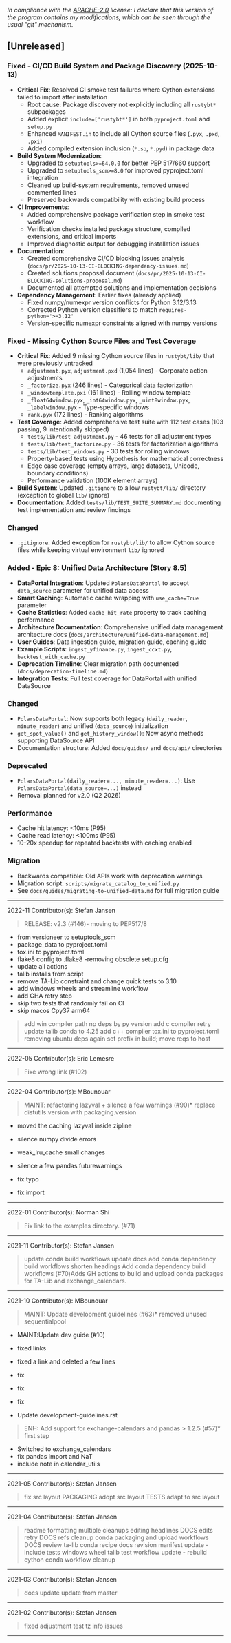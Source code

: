 *In compliance with the [APACHE-2.0](https://opensource.org/licenses/Apache-2.0) license: I declare that this version of the program contains my modifications, which can be seen through the usual "git" mechanism.*

## [Unreleased]

### Fixed - CI/CD Build System and Package Discovery (2025-10-13)
- **Critical Fix**: Resolved CI smoke test failures where Cython extensions failed to import after installation
  - Root cause: Package discovery not explicitly including all `rustybt*` subpackages
  - Added explicit `include=['rustybt*']` in both `pyproject.toml` and `setup.py`
  - Enhanced `MANIFEST.in` to include all Cython source files (`.pyx`, `.pxd`, `.pxi`)
  - Added compiled extension inclusion (`*.so`, `*.pyd`) in package data
- **Build System Modernization**:
  - Upgraded to `setuptools>=64.0.0` for better PEP 517/660 support
  - Upgraded to `setuptools_scm>=8.0` for improved pyproject.toml integration
  - Cleaned up build-system requirements, removed unused commented lines
  - Preserved backwards compatibility with existing build process
- **CI Improvements**:
  - Added comprehensive package verification step in smoke test workflow
  - Verification checks installed package structure, compiled extensions, and critical imports
  - Improved diagnostic output for debugging installation issues
- **Documentation**:
  - Created comprehensive CI/CD blocking issues analysis (`docs/pr/2025-10-13-CI-BLOCKING-dependency-issues.md`)
  - Created solutions proposal document (`docs/pr/2025-10-13-CI-BLOCKING-solutions-proposal.md`)
  - Documented all attempted solutions and implementation decisions
- **Dependency Management**: Earlier fixes (already applied)
  - Fixed numpy/numexpr version conflicts for Python 3.12/3.13
  - Corrected Python version classifiers to match `requires-python='>=3.12'`
  - Version-specific numexpr constraints aligned with numpy versions

### Fixed - Missing Cython Source Files and Test Coverage
- **Critical Fix**: Added 9 missing Cython source files in `rustybt/lib/` that were previously untracked
  - `adjustment.pyx`, `adjustment.pxd` (1,054 lines) - Corporate action adjustments
  - `_factorize.pyx` (246 lines) - Categorical data factorization
  - `_windowtemplate.pxi` (161 lines) - Rolling window template
  - `_float64window.pyx`, `_int64window.pyx`, `_uint8window.pyx`, `_labelwindow.pyx` - Type-specific windows
  - `rank.pyx` (172 lines) - Ranking algorithms
- **Test Coverage**: Added comprehensive test suite with 112 test cases (103 passing, 9 intentionally skipped)
  - `tests/lib/test_adjustment.py` - 46 tests for all adjustment types
  - `tests/lib/test_factorize.py` - 36 tests for factorization algorithms
  - `tests/lib/test_windows.py` - 30 tests for rolling windows
  - Property-based tests using Hypothesis for mathematical correctness
  - Edge case coverage (empty arrays, large datasets, Unicode, boundary conditions)
  - Performance validation (100K element arrays)
- **Build System**: Updated `.gitignore` to allow `rustybt/lib/` directory (exception to global `lib/` ignore)
- **Documentation**: Added `tests/lib/TEST_SUITE_SUMMARY.md` documenting test implementation and review findings

### Changed
- `.gitignore`: Added exception for `rustybt/lib/` to allow Cython source files while keeping virtual environment `lib/` ignored

### Added - Epic 8: Unified Data Architecture (Story 8.5)
- **DataPortal Integration**: Updated `PolarsDataPortal` to accept `data_source` parameter for unified data access
- **Smart Caching**: Automatic cache wrapping with `use_cache=True` parameter
- **Cache Statistics**: Added `cache_hit_rate` property to track caching performance
- **Architecture Documentation**: Comprehensive unified data management architecture docs (`docs/architecture/unified-data-management.md`)
- **User Guides**: Data ingestion guide, migration guide, caching guide
- **Example Scripts**: `ingest_yfinance.py`, `ingest_ccxt.py`, `backtest_with_cache.py`
- **Deprecation Timeline**: Clear migration path documented (`docs/deprecation-timeline.md`)
- **Integration Tests**: Full test coverage for DataPortal with unified DataSource

### Changed
- `PolarsDataPortal`: Now supports both legacy (`daily_reader`, `minute_reader`) and unified (`data_source`) initialization
- `get_spot_value()` and `get_history_window()`: Now async methods supporting DataSource API
- Documentation structure: Added `docs/guides/` and `docs/api/` directories

### Deprecated
- `PolarsDataPortal(daily_reader=..., minute_reader=...)`: Use `PolarsDataPortal(data_source=...)` instead
- Removal planned for v2.0 (Q2 2026)

### Performance
- Cache hit latency: <10ms (P95)
- Cache read latency: <100ms (P95)
- 10-20x speedup for repeated backtests with caching enabled

### Migration
- Backwards compatible: Old APIs work with deprecation warnings
- Migration script: `scripts/migrate_catalog_to_unified.py`
- See `docs/guides/migrating-to-unified-data.md` for full migration guide

---

2022-11
Contributor(s):
Stefan Jansen
>RELEASE: v2.3 (#146)- moving to PEP517/8
- from versioneer to setuptools_scm
- package_data to pyproject.toml
- tox.ini to pyproject.toml
- flake8 config to .flake8
-removing obsolete setup.cfg
- update all actions
- talib installs from script
- remove TA-Lib constraint and change quick tests to 3.10
- add windows wheels and streamline workflow
- add GHA retry step
- skip two tests that randomly fail on CI
- skip macos Cpy37 arm64
>add win compiler path
>np deps by py version
>add c compiler
>retry
>update talib conda to 4.25
>add c++ compiler
>tox.ini to pyproject.toml
>removing ubuntu deps again
>set prefix in build; move reqs to host
- - - - - - - - - - - - - - - - - - - - - - - - - - -


2022-05
Contributor(s):
Eric Lemesre
>Fixe wrong link (#102)
- - - - - - - - - - - - - - - - - - - - - - - - - - -


2022-04
Contributor(s):
MBounouar
>MAINT: refactoring lazyval + silence a few warnings (#90)* replace distutils.version with packaging.version

* moved the caching lazyval inside zipline

* silence numpy divide errors

* weak_lru_cache small changes

* silence a few pandas futurewarnings

* fix typo

* fix import
- - - - - - - - - - - - - - - - - - - - - - - - - - -


2022-01
Contributor(s):
Norman Shi
>Fix link to the examples directory. (#71)
- - - - - - - - - - - - - - - - - - - - - - - - - - -


2021-11
Contributor(s):
Stefan Jansen
>update conda build workflows
>update docs
>add conda dependency build workflows
>shorten headings
>Add conda dependency build workflows (#70)Adds GH actions to build and upload conda packages for TA-Lib and exchange_calendars.
- - - - - - - - - - - - - - - - - - - - - - - - - - -


2021-10
Contributor(s):
MBounouar
>MAINT: Update development guidelines (#63)* removed unused sequentialpool

* MAINT:Update dev guide (#10)

* fixed links

* fixed a link and deleted a few lines

* fix

* fix

* fix

* Update development-guidelines.rst
>ENH: Add support for exchange-calendars and pandas > 1.2.5 (#57)* first step
* Switched to exchange_calendars
* fix pandas import  and NaT
* include note in calendar_utils
- - - - - - - - - - - - - - - - - - - - - - - - - - -


2021-05
Contributor(s):
Stefan Jansen
>fix src layout
>PACKAGING adopt src layout
>TESTS adapt to src layout
- - - - - - - - - - - - - - - - - - - - - - - - - - -


2021-04
Contributor(s):
Stefan Jansen
>readme formatting
>multiple cleanups
>editing headlines
>DOCS edits
>retry
>DOCS refs cleanup
>conda packaging and upload workflows
>DOCS review
>ta-lib conda recipe
>docs revision
>manifest update - include tests
>windows wheel talib test
>workflow update - rebuild cython
>conda workflow cleanup
- - - - - - - - - - - - - - - - - - - - - - - - - - -


2021-03
Contributor(s):
Stefan Jansen
>docs update
>update from master
- - - - - - - - - - - - - - - - - - - - - - - - - - -


2021-02
Contributor(s):
Stefan Jansen
>fixed adjustment test tz info issues
- - - - - - - - - - - - - - - - - - - - - - - - - - -
